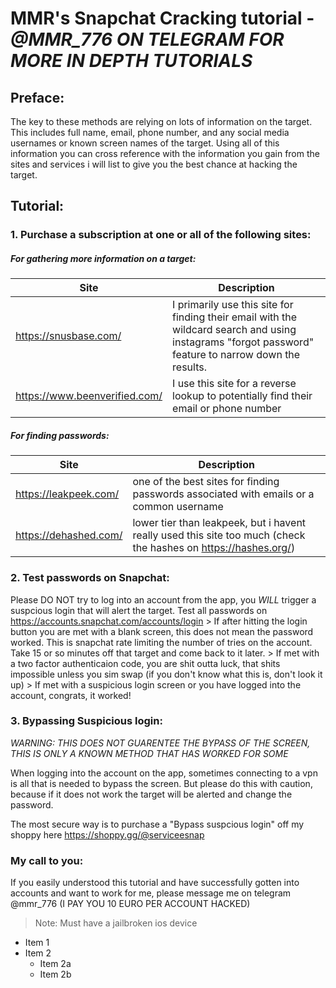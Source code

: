 # MMR's Snapchat Cracking tutorial	-	*@MMR_776 ON TELEGRAM FOR MORE IN DEPTH TUTORIALS*

## Preface:
The key to these methods are relying on lots of information on the target. This includes full name, email, phone number, and any social media usernames or known screen names of the target. Using all of this information you can cross reference with the information you gain from the sites and services i will list to give you the best chance at hacking the target.
		
## Tutorial:

### 1. Purchase a subscription at one or all of the following sites:
		
##### For gathering more information on a target:
Site | Description
------------ | ------------
https://snusbase.com/ | I primarily use this site for finding their email with the wildcard search and using instagrams "forgot password" feature to narrow down the results.
https://www.beenverified.com/ | I use this site for a reverse lookup to potentially find their email or phone number
		
##### For finding passwords:
Site | Description
------------ | ------------
https://leakpeek.com/ | one of the best sites for finding passwords associated with emails or a common username
https://dehashed.com/ | lower tier than leakpeek, but i havent really used this site too much (check the hashes on https://hashes.org/)
				
### 2. Test passwords on Snapchat:
Please DO NOT try to log into an account from the app, you *WILL* trigger a suspcious login that will alert the target. Test all passwords on https://accounts.snapchat.com/accounts/login 
		> If after hitting the login button you are met with a blank screen, this does not mean the password worked. This is snapchat rate limiting the number of tries on the account. Take 15 or so minutes off that target and come back to it later.
		> If met with a two factor authenticaion code, you are shit outta luck, that shits impossible unless you sim swap (if you don't know what this is, don't look it up)
		> If met with a suspicious login screen or you have logged into the account, congrats, it worked!
		
### 3. Bypassing Suspicious login:
*WARNING: THIS DOES NOT GUARENTEE THE BYPASS OF THE SCREEN, THIS IS ONLY A KNOWN METHOD THAT HAS WORKED FOR SOME*
		
When logging into the account on the app, sometimes connecting to a vpn is all that is needed to bypass the screen. But please do this with caution, because if it does not work the target will be alerted and change the password.
		
The most secure way is to purchase a "Bypass suspcious login" off my shoppy here https://shoppy.gg/@serviceesnap
		
### My call to you:
		
If you easily understood this tutorial and have successfully gotten into accounts and want to work for me, please message me on telegram @mmr_776 (I PAY YOU 10 EURO PER ACCOUNT HACKED)
		
> Note: Must have a jailbroken ios device
* Item 1
* Item 2
  * Item 2a
  * Item 2b
